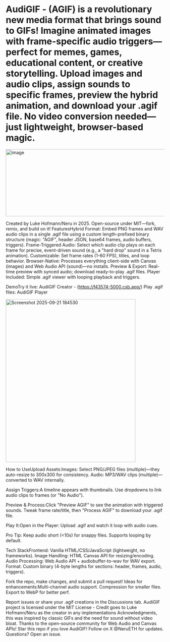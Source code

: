 # AudiGIF - (AGIF) is a revolutionary new media format that brings sound to GIFs! Imagine animated images with frame-specific audio triggers—perfect for memes, games, educational content, or creative storytelling. Upload images and audio clips, assign sounds to specific frames, preview the hybrid animation, and download your .agif file. No video conversion needed—just lightweight, browser-based magic.
<img width="1350" height="213" alt="image" src="https://github.com/user-attachments/assets/9f6d99fe-1e9a-42e8-880a-3deb588ed0af" />


Created by Luke Hofmann/Neru in 2025. Open-source under MIT—fork, remix, and build on it! FeaturesHybrid Format: Embed PNG frames and WAV audio clips in a single .agif file using a custom length-prefixed binary structure (magic: "AGIF", header JSON, base64 frames, audio buffers, triggers).
Frame-Triggered Audio: Select which audio clip plays on each frame for precise, event-driven sound (e.g., a "hard drop" sound in a Tetris animation).
Customizable: Set frame rates (1-60 FPS), titles, and loop behavior.
Browser-Native: Processes everything client-side with Canvas (images) and Web Audio API (sound)—no installs.
Preview & Export: Real-time preview with synced audio; download ready-to-play .agif files.
Player Included: Simple .agif viewer with looping playback and triggers.

 DemoTry it live: AudiGIF Creator - (https://f43574-5000.csb.app/)
Play .agif files: AudiGIF Player

<img width="411" height="517" alt="Screenshot 2025-09-21 184530" src="https://github.com/user-attachments/assets/d1c3e1e9-a75a-4cad-80ec-5ba745027bd5" />

How to UseUpload Assets:Images: Select PNG/JPEG files (multiple)—they auto-resize to 300x300 for consistency.
Audio: MP3/WAV clips (multiple)—converted to WAV internally.

Assign Triggers:A timeline appears with thumbnails.
Use dropdowns to link audio clips to frames (or "No Audio").

Preview & Process:Click "Preview AGIF" to see the animation with triggered sounds.
Tweak frame rate/title, then "Process AGIF" to download your .agif file.

Play It:Open in the Player: Upload .agif and watch it loop with audio cues.

Pro Tip: Keep audio short (<10s) for snappy files. Supports looping by default.

Tech StackFrontend: Vanilla HTML/CSS/JavaScript (lightweight, no frameworks).
Image Handling: HTML Canvas API for resizing/encoding.
Audio Processing: Web Audio API + audiobuffer-to-wav for WAV export.
Format: Custom binary (4-byte lengths for sections: header, frames, audio, triggers).

Fork the repo, make changes, and submit a pull request! Ideas for enhancements:Multi-channel audio support.
Compression for smaller files.
Export to WebP for better perf.

Report issues or share your .agif creations in the Discussions tab. AudiGIF project is licensed under the MIT License - Credit goes to Luke Hofmann/Neru as the creator in any implementations Acknowledgments, this was inspired by classic GIFs and the need for sound without video bloat. Thanks to the open-source community for Web Audio and Canvas APIs! Star this repo if you love AudiGIF! Follow on X @NeruETH
 for updates. Questions? Open an issue.
